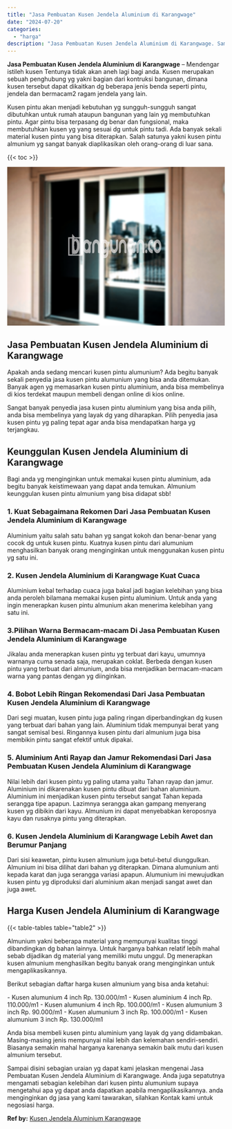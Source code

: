 ```yaml
---
title: "Jasa Pembuatan Kusen Jendela Aluminium di Karangwage"
date: "2024-07-20"
categories: 
  - "harga"
description: "Jasa Pembuatan Kusen Jendela Aluminium di Karangwage. Sampai disini sebagian uraian yg dapat kami jelaskan mengenai Jasa Pembuatan Kusen Jendela Aluminium di..."
---
```


**Jasa Pembuatan Kusen Jendela Aluminium di Karangwage** – Mendengar istileh kusen Tentunya tidak akan aneh lagi bagi anda. Kusen merupakan sebuah penghubung yg yakni bagian dari kontruksi bangunan, dimana kusen tersebut dapat dikaitkan dg beberapa jenis benda seperti pintu, jendela dan bermacam2 ragam jendela yang lain.

Kusen pintu akan menjadi kebutuhan yg sungguh-sungguh sangat dibutuhkan untuk rumah ataupun bangunan yang lain yg membutuhkan pintu. Agar pintu bisa terpasang dg benar dan fungsional, maka membutuhkan kusen yg yang sesuai dg untuk pintu tadi. Ada banyak sekali material kusen pintu yang bisa diterapkan. Salah satunya yakni kusen pintu almunium yg sangat banyak diaplikasikan oleh orang-orang di luar sana.

{{< toc >}}

![Jasa Pembuatan Kusen Jendela Aluminium di Karangwage](/images/harga-kusen-jendela-alumunium-18.png)

## Jasa Pembuatan Kusen Jendela Aluminium di Karangwage

Apakah anda sedang mencari kusen pintu alumunium? Ada begitu banyak sekali penyedia jasa kusen pintu alumunium yang bisa anda ditemukan. Banyak agen yg memasarkan kusen pintu aluminium, anda bisa membelinya di kios terdekat maupun membeli dengan online di kios online.

Sangat banyak penyedia jasa kusen pintu aluminium yang bisa anda pilih, anda bisa membelinya yang layak dg yang diharapkan. Pilih penyedia jasa kusen pintu yg paling tepat agar anda bisa mendapatkan harga yg terjangkau.

## Keunggulan Kusen Jendela Aluminium di Karangwage

Bagi anda yg menginginkan untuk memakai kusen pintu aluminium, ada begitu banyak keistimewaan yang dapat anda temukan. Almunium keunggulan kusen pintu almunium yang bisa didapat sbb!

### 1\. Kuat Sebagaimana Rekomen Dari Jasa Pembuatan Kusen Jendela Aluminium di Karangwage

Aluminium yaitu salah satu bahan yg sangat kokoh dan benar-benar yang cocok dg untuk kusen pintu. Kuatnya kusen pintu dari alumunium menghasilkan banyak orang menginginkan untuk menggunakan kusen pintu yg satu ini.

### 2\. Kusen Jendela Aluminium di Karangwage Kuat Cuaca

Aluminium kebal terhadap cuaca juga bakal jadi bagian kelebihan yang bisa anda peroleh bilamana memakai kusen pintu aluminium. Untuk anda yang ingin menerapkan kusen pintu almunium akan menerima kelebihan yang satu ini.

### 3.Pilihan Warna Bermacam-macam Di Jasa Pembuatan Kusen Jendela Aluminium di Karangwage

Jikalau anda menerapkan kusen pintu yg terbuat dari kayu, umumnya warnanya cuma senada saja, merupakan coklat. Berbeda dengan kusen pintu yang terbuat dari almunium, anda bisa menjadikan bermacam-macam warna yang pantas dengan yg diinginkan.

### 4\. Bobot Lebih Ringan Rekomendasi Dari Jasa Pembuatan Kusen Jendela Aluminium di Karangwage

Dari segi muatan, kusen pintu juga paling ringan diperbandingkan dg kusen yang terbuat dari bahan yang lain. Aluminium tidak mempunyai berat yang sangat semisal besi. Ringannya kusen pintu dari almunium juga bisa membikin pintu sangat efektif untuk dipakai.

### 5\. Aluminium Anti Rayap dan Jamur Rekomendasi Dari Jasa Pembuatan Kusen Jendela Aluminium di Karangwage

Nilai lebih dari kusen pintu yg paling utama yaitu Tahan rayap dan jamur. Aluminium ini dikarenakan kusen pintu dibuat dari bahan aluminium. Aluminium ini menjadikan kusen pintu tersebut sangat Tahan kepada serangga tipe apapun. Lazimnya serangga akan gampang menyerang kusen yg dibikin dari kayu. Almunium ini dapat menyebabkan keroposnya kayu dan rusaknya pintu yang diterapkan.

### 6\. Kusen Jendela Aluminium di Karangwage Lebih Awet dan Berumur Panjang

Dari sisi keawetan, pintu kusen almunium juga betul-betul diunggulkan. Almunium ini bisa dilihat dari bahan yg diterapkan. Dimana alumunium anti kepada karat dan juga serangga variasi apapun. Alumunium ini mewujudkan kusen pintu yg diproduksi dari aluminium akan menjadi sangat awet dan juga awet.

## Harga Kusen Jendela Aluminium di Karangwage

{{< table-tables table="table2" >}}

Almunium yakni beberapa material yang mempunyai kualitas tinggi dibandingkan dg bahan lainnya. Untuk harganya bahkan relatif lebih mahal sebab dijadikan dg material yang memiliki mutu unggul. Dg menerapkan kusen almunium menghasilkan begitu banyak orang menginginkan untuk mengaplikasikannya.

Berikut sebagian daftar harga kusen almunium yang bisa anda ketahui:

\- Kusen alumunium 4 inch Rp. 130.000/m1 - Kusen aluminium 4 inch Rp. 110.000/m1 - Kusen alumunium 4 inch Rp. 100.000/m1 - Kusen alumunium 3 inch Rp. 90.000/m1 - Kusen alumunium 3 inch Rp. 100.000/m1 - Kusen alumunium 3 inch Rp. 130.000/m1

Anda bisa membeli kusen pintu aluminium yang layak dg yang didambakan. Masing-masing jenis mempunyai nilai lebih dan kelemahan sendiri-sendiri. Biasanya semakin mahal harganya karenanya semakin baik mutu dari kusen almunium tersebut.

Sampai disini sebagian uraian yg dapat kami jelaskan mengenai Jasa Pembuatan Kusen Jendela Aluminium di Karangwage. Anda juga sepatutnya mengamati sebagian kelebihan dari kusen pintu alumunium supaya mengetahui apa yg dapat anda dapatkan apabila mengaplikasikannya. anda menginginkan dg jasa yang kami tawarakan, silahkan Kontak kami untuk negosiasi harga.

**Ref by:** [Kusen Jendela Aluminium Karangwage](https://id.wikipedia.org/wiki/Kusen)
